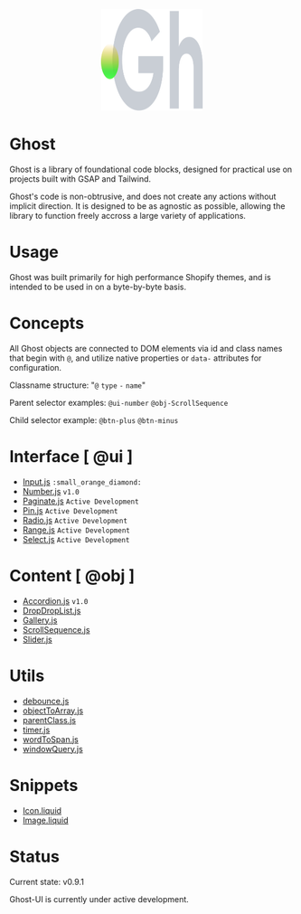 <p align="center">
  <img width="180" height="180" src="https://github.com/terrainagency/ghost/blob/main/assets/logo.svg" alt="Ghost: Agnostic GSAP and Tailwind Framework">
</p>

# Ghost
Ghost is a library of foundational code blocks, designed for practical use on projects built with GSAP and Tailwind.

Ghost's code is non-obtrusive, and does not create any actions without implicit direction. It is designed to be as agnostic as possible, allowing the library to function freely accross a large variety of applications.

# Usage
Ghost was built primarily for high performance Shopify themes, and is intended to be used in on a byte-by-byte basis. 

# Concepts 
All Ghost objects are connected to DOM elements via id and class names that begin with `@`, and utilize native properties or `data-` attributes for configuration.

Classname structure: "`@` `type` `-` `name`"

Parent selector examples: `@ui-number` `@obj-ScrollSequence`

Child selector example: `@btn-plus` `@btn-minus`


# Interface [ @ui ]
* [Input.js](https://github.com/terrainagency/ghost/tree/main/interface/Input) `:small_orange_diamond:`
* [Number.js](https://github.com/terrainagency/ghost/tree/main/interface/Number) `v1.0` 
* [Paginate.js](https://github.com/terrainagency/ghost/tree/main/interface/Paginate) `Active Development`
* [Pin.js](https://github.com/terrainagency/ghost/tree/main/interface/Pin) `Active Development`
* [Radio.js](https://github.com/terrainagency/ghost/tree/main/interface/Radio) `Active Development`
* [Range.js](https://github.com/terrainagency/ghost/tree/main/interface/Range) `Active Development`
* [Select.js](https://github.com/terrainagency/ghost/tree/main/interface/Select) `Active Development`

# Content [ @obj ]
* [Accordion.js](https://github.com/terrainagency/ghost/tree/main/content/Accordion) `v1.0`
* [DropDropList.js](https://github.com/terrainagency/ghost/tree/main/content/DragDropList)
* [Gallery.js](https://github.com/terrainagency/ghost/tree/main/content/Gallery)
* [ScrollSequence.js](https://github.com/terrainagency/ghost/tree/main/content/ScrollSequence)
* [Slider.js](https://github.com/terrainagency/ghost/tree/main/content/Slider)

# Utils
* [debounce.js](https://github.com/terrainagency/ghost/blob/main/utils/debounce.js)
* [objectToArray.js](https://github.com/terrainagency/ghost/blob/main/utils/objecToArray.js)
* [parentClass.js](https://github.com/terrainagency/ghost/tree/main/utils/WindowQuery.js)
* [timer.js](https://github.com/terrainagency/ghost/tree/main/utils/Timer.js)
* [wordToSpan.js](https://github.com/terrainagency/ghost/blob/main/utils/wordToSpan.js)
* [windowQuery.js](https://github.com/terrainagency/ghost/tree/main/utils/WindowQuery.js)

# Snippets
* [Icon.liquid](https://github.com/terrainagency/ghost/tree/main/snippets/Icon)
* [Image.liquid](https://github.com/terrainagency/ghost/tree/main/snippets/Image)

# Status
Current state: v0.9.1

Ghost-UI is currently under active development. 

